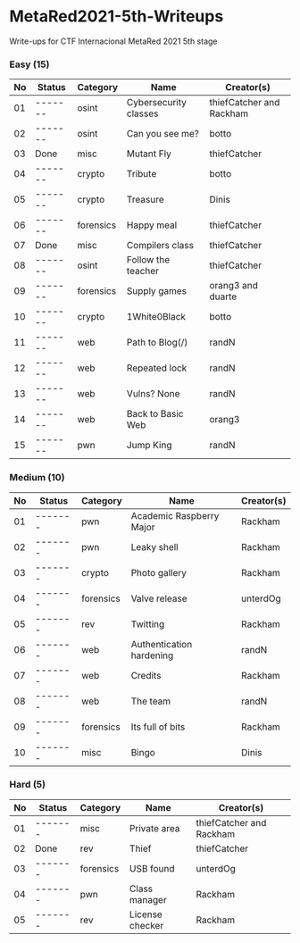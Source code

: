 # MetaRed2021-5th-Writeups
Write-ups for CTF Internacional MetaRed 2021 5th stage


### Easy (15)

| No | Status  | Category | Name                | Creator(s) |
| -- | ------- | -------- | ------------------- | ------- |
| 01 | ------- | osint | Cybersecurity classes  | thiefCatcher and Rackham |
| 02 | ------- | osint | Can you see me? 		| botto |
| 03 | Done    | misc | Mutant Fly 			 	| thiefCatcher |
| 04 | ------- | crypto | Tribute 				| botto |
| 05 | ------- | crypto | Treasure 			 	| Dinis | 
| 06 | ------- | forensics | Happy meal 		| thiefCatcher | 
| 07 | Done    | misc | Compilers class 		| thiefCatcher | 
| 08 | ------- | osint | Follow the teacher 	| thiefCatcher | 
| 09 | ------- | forensics | Supply games 		| orang3 and duarte | 
| 10 | ------- | crypto | 1White0Black 			| botto | 
| 11 | ------- | web | Path to Blog(/) 			| randN | 
| 12 | ------- | web | Repeated lock 			| randN |
| 13 | ------- | web | Vulns? None 				| randN |
| 14 | ------- | web | Back to Basic Web 		| orang3 | 
| 15 | ------- | pwn | Jump King 				| randN | 


### Medium (10)

| No | Status  | Category | Name     			| Creator(s) |
| -- | ------- | -------- | ------------------- | ------- | 
| 01 | ------- | pwn | Academic Raspberry Major	| Rackham | 
| 02 | ------- | pwn | Leaky shell 				| Rackham | 
| 03 | ------- | crypto | Photo gallery  		| Rackham | 
| 04 | ------- | forensics | Valve release 		| unterdOg |
| 05 | ------- | rev | Twitting 				| Rackham | 
| 06 | ------- | web | Authentication hardening	| randN | 
| 07 | ------- | web | Credits 					| Rackham | 
| 08 | ------- | web | The team 				| randN |
| 09 | ------- | forensics | Its full of bits 	| Rackham | 
| 10 | ------- | misc | Bingo 					| Dinis | 

### Hard (5)

| No | Status  | Category | Name     			| Creator(s) | 
| -- | ------- | -------- | ------------------- | ------- | 
| 01 | ------- | misc | Private area 			| thiefCatcher and Rackham |
| 02 | Done    | rev | Thief 					| thiefCatcher | 
| 03 | ------- | forensics | USB found 			| unterdOg |
| 04 | ------- | pwn | Class manager 			| Rackham | 
| 05 | ------- | rev | License checker 			| Rackham |
